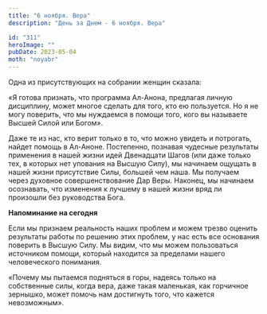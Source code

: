 ```yaml
---
title: "6 ноября. Вера"
description: "День за Днем - 6 ноября. Вера"

id: "311"
heroImage: ""
pubDate: 2023-05-04
moth: "noyabr"
---
```


Одна из присутствующих на собрании женщин сказала:

«Я готова признать, что программа Ал-Анона, предлагая личную дисциплину, может
многое сделать для того, кто ею пользуется. Но я не могу поверить, что мы
нуждаемся в помощи того, кого вы называете Высшей Силой или Богом».

Даже те из нас, кто верит только в то, что можно увидеть и потрогать, найдет
помощь в Ал-Аноне. Постепенно, познавая чудесные результаты применения в нашей
жизни идей Двенадцати Шагов (или даже только тех, в которых нет упования на
Высшую Силу), мы начинаем ощущать в нашей жизни присутствие Силы, большей чем
наша. Мы получаем через духовное совершенствование Дар Веры. Наконец, мы
начинаем осознавать, что изменения к лучшему в нашей жизни вряд ли произошли
без руководства Бога.

**Напоминание на сегодня**

Если мы признаем реальность наших проблем и можем трезво оценить результаты
работы по решению этих проблем, у нас есть все основания поверить в Высшую
Силу. Мы видим, что мы можем пользоваться источником помощи, который находится
за пределами нашего человеческого понимания.

«Почему мы пытаемся подняться в горы, надеясь только на собственные силы,
когда вера, даже такая маленькая, как горчичное зернышко, может помочь нам
достигнуть того, что кажется невозможным».

